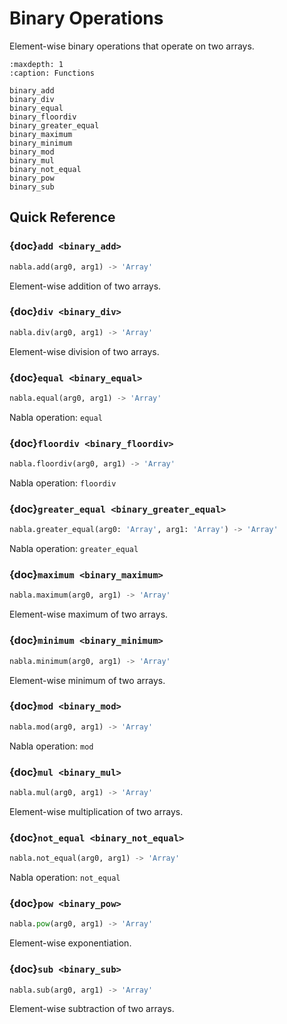 # Binary Operations

Element-wise binary operations that operate on two arrays.

```{toctree}
:maxdepth: 1
:caption: Functions

binary_add
binary_div
binary_equal
binary_floordiv
binary_greater_equal
binary_maximum
binary_minimum
binary_mod
binary_mul
binary_not_equal
binary_pow
binary_sub
```

## Quick Reference

### {doc}`add <binary_add>`

```python
nabla.add(arg0, arg1) -> 'Array'
```

Element-wise addition of two arrays.

### {doc}`div <binary_div>`

```python
nabla.div(arg0, arg1) -> 'Array'
```

Element-wise division of two arrays.

### {doc}`equal <binary_equal>`

```python
nabla.equal(arg0, arg1) -> 'Array'
```

Nabla operation: `equal`

### {doc}`floordiv <binary_floordiv>`

```python
nabla.floordiv(arg0, arg1) -> 'Array'
```

Nabla operation: `floordiv`

### {doc}`greater_equal <binary_greater_equal>`

```python
nabla.greater_equal(arg0: 'Array', arg1: 'Array') -> 'Array'
```

Nabla operation: `greater_equal`

### {doc}`maximum <binary_maximum>`

```python
nabla.maximum(arg0, arg1) -> 'Array'
```

Element-wise maximum of two arrays.

### {doc}`minimum <binary_minimum>`

```python
nabla.minimum(arg0, arg1) -> 'Array'
```

Element-wise minimum of two arrays.

### {doc}`mod <binary_mod>`

```python
nabla.mod(arg0, arg1) -> 'Array'
```

Nabla operation: `mod`

### {doc}`mul <binary_mul>`

```python
nabla.mul(arg0, arg1) -> 'Array'
```

Element-wise multiplication of two arrays.

### {doc}`not_equal <binary_not_equal>`

```python
nabla.not_equal(arg0, arg1) -> 'Array'
```

Nabla operation: `not_equal`

### {doc}`pow <binary_pow>`

```python
nabla.pow(arg0, arg1) -> 'Array'
```

Element-wise exponentiation.

### {doc}`sub <binary_sub>`

```python
nabla.sub(arg0, arg1) -> 'Array'
```

Element-wise subtraction of two arrays.


